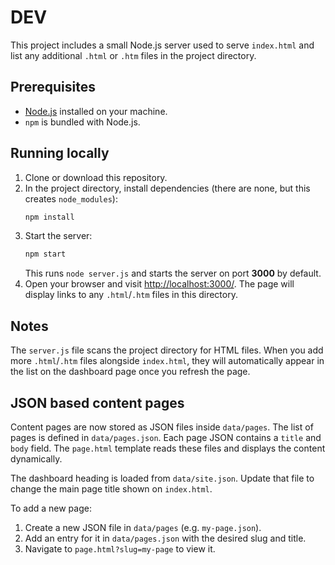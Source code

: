 # DEV

This project includes a small Node.js server used to serve `index.html` and list any additional `.html` or `.htm` files in the project directory.

## Prerequisites

- [Node.js](https://nodejs.org/) installed on your machine.
- `npm` is bundled with Node.js.

## Running locally

1. Clone or download this repository.
2. In the project directory, install dependencies (there are none, but this creates `node_modules`):
   ```bash
   npm install
   ```
3. Start the server:
   ```bash
   npm start
   ```
   This runs `node server.js` and starts the server on port **3000** by default.
4. Open your browser and visit [http://localhost:3000/](http://localhost:3000/). The page will display links to any `.html`/`.htm` files in this directory.

## Notes

The `server.js` file scans the project directory for HTML files. When you add more `.html`/`.htm` files alongside `index.html`, they will automatically appear in the list on the dashboard page once you refresh the page.

## JSON based content pages

Content pages are now stored as JSON files inside `data/pages`. The list of pages is defined in `data/pages.json`. Each page JSON contains a `title` and `body` field. The `page.html` template reads these files and displays the content dynamically.

The dashboard heading is loaded from `data/site.json`. Update that file to change the main page title shown on `index.html`.

To add a new page:

1. Create a new JSON file in `data/pages` (e.g. `my-page.json`).
2. Add an entry for it in `data/pages.json` with the desired slug and title.
3. Navigate to `page.html?slug=my-page` to view it.
